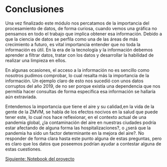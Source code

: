
# Conclusiones

Una vez finalizado este módulo nos percatamos de la importancia del procesamiento de datos, de forma curiosa, cuando vemos una gráfica no pensamos en todo el trabajo que implica obtener esa información. Debido a que la ciencia de datos se perfila como una de las áreas de más crecimiento a futuro, es vital importancia entender que no toda la información es útil. En la era de la tecnología y la información debemos aprender a filtrar datos, tratar con los datos y desarrollar la habilidad de realizar una limpieza en ellos.

  

En algunas ocasiones, el acceso a la información no es sencillo como nosotros pudimos comprobar, lo cual resalta más la importancia de la información. Un ejemplo claro de esto nos sucedió con unos datos corruptos del año 2019, de no ser porque existía una dependencia que nos permitía hacer consultas de forma específica esa información se hallaría aún extraviada.

  

Entendemos la importancia que tiene el aire y su calidad,en la vida de la gente de la ZMVM, se habla de los efectos nocivos en la salud que puede tener este, lo cual nos hace reflexionar, en el contexto actual de una pandemia global, ¿la contaminación del aire en nuestras ciudades podría estar afectando de alguna forma las hospitalizaciones?, o ¿será que la pandemia ha sido un factor determinante en la mejora del aire?. No responder de forma clara hasta este punto alguna de estas preguntas, pero es claro que los datos que poseemos podrían ayudar a contestar alguna de estas cuestiones.


[Siguiente: Notebook del proyecto](https://github.com/BettySanchez7/Analisis_Calidad_AireCDMX_Python/blob/main/Procesamiento_Datos.ipynb)
